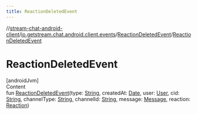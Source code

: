 ```yaml
---
title: ReactionDeletedEvent
---
```

//[stream-chat-android-client](../../../index.md)/[io.getstream.chat.android.client.events](../index.md)/[ReactionDeletedEvent](index.md)/[ReactionDeletedEvent](ReactionDeletedEvent.md)



# ReactionDeletedEvent  
[androidJvm]  
Content  
fun [ReactionDeletedEvent](ReactionDeletedEvent.md)(type: [String](https://kotlinlang.org/api/latest/jvm/stdlib/kotlin/-string/index.html), createdAt: [Date](https://developer.android.com/reference/kotlin/java/util/Date.html), user: [User](../../io.getstream.chat.android.client.models/User/index.md), cid: [String](https://kotlinlang.org/api/latest/jvm/stdlib/kotlin/-string/index.html), channelType: [String](https://kotlinlang.org/api/latest/jvm/stdlib/kotlin/-string/index.html), channelId: [String](https://kotlinlang.org/api/latest/jvm/stdlib/kotlin/-string/index.html), message: [Message](../../io.getstream.chat.android.client.models/Message/index.md), reaction: [Reaction](../../io.getstream.chat.android.client.models/Reaction/index.md))  



